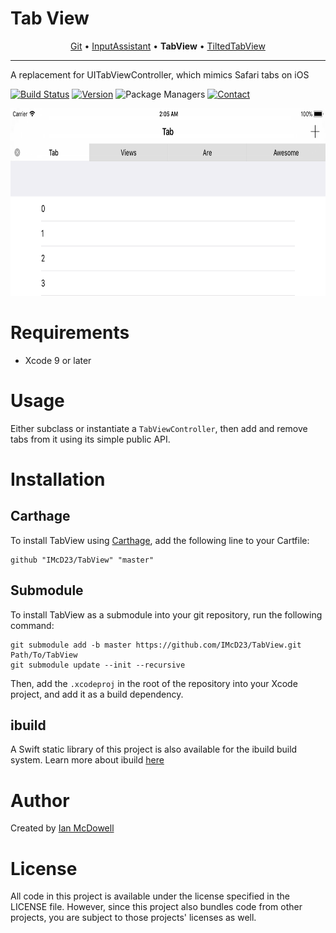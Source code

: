 # Tab View

<p align="center">
  <a href="https://github.com/IMcD23/Git">Git</a> &bull;
  <a href="https://github.com/IMcD23/InputAssistant">InputAssistant</a> &bull;
  <b>TabView</b> &bull;
  <a href="https://github.com/IMcD23/TiltedTabView">TiltedTabView</a>
</p>

--------

A replacement for UITabViewController, which mimics Safari tabs on iOS

[![Build Status](http://img.shields.io/travis/IMcD23/TabView.svg)](https://travis-ci.org/IMcD23/TabView)
[![Version](https://img.shields.io/github/release/IMcD23/TabView.svg)](https://github.com/IMcD23/TabView/releases/latest)
![Package Managers](https://img.shields.io/badge/supports-Carthage-orange.svg)
[![Contact](https://img.shields.io/badge/contact-%40ian__mcdowell-3a8fc1.svg)](https://twitter.com/ian_mcdowell)

<img src="Resources/Screenshot.png" height="300"> 

# Requirements

* Xcode 9 or later

# Usage

Either subclass or instantiate a `TabViewController`, then add and remove tabs from it using its simple public API.

# Installation

## Carthage
To install TabView using [Carthage](https://github.com/Carthage/Carthage), add the following line to your Cartfile:

```
github "IMcD23/TabView" "master"
```

## Submodule
To install TabView as a submodule into your git repository, run the following command:

```
git submodule add -b master https://github.com/IMcD23/TabView.git Path/To/TabView
git submodule update --init --recursive
```

Then, add the `.xcodeproj` in the root of the repository into your Xcode project, and add it as a build dependency.

## ibuild
A Swift static library of this project is also available for the ibuild build system. Learn more about ibuild [here](https://github.com/IMcD23/ibuild)

# Author
Created by [Ian McDowell](https://ianmcdowell.net)

# License
All code in this project is available under the license specified in the LICENSE file. However, since this project also bundles code from other projects, you are subject to those projects' licenses as well.
